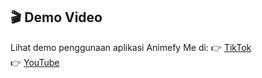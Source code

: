 ## 🎬 Demo Video

Lihat demo penggunaan aplikasi Animefy Me di:
👉 [TikTok](https://vt.tiktok.com/ZSSNPAY7f/)  
👉 [YouTube](https://youtu.be/EDr8rncbaR0)

